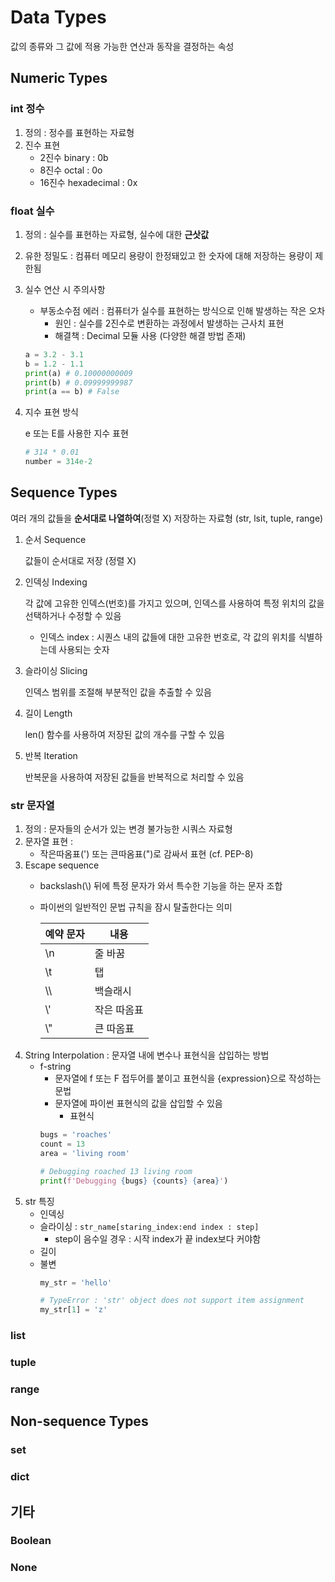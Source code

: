# Data Types
값의 종류와 그 값에 적용 가능한 연산과 동작을 결정하는 속성
## Numeric Types
### int 정수
1. 정의 : 정수를 표현하는 자료형
2. 진수 표현
    * 2진수 binary : 0b
    * 8진수 octal : 0o
    * 16진수 hexadecimal : 0x
### float 실수
1. 정의 : 실수를 표현하는 자료형, 실수에 대한 **근삿값**
2. 유한 정밀도 : 컴퓨터 메모리 용량이 한정돼있고 한 숫자에 대해 저장하는 용량이 제한됨
3. 실수 연산 시 주의사항
    * 부동소수점 에러 : 컴퓨터가 실수를 표현하는 방식으로 인해 발생하는 작은 오차
        * 원인 : 실수를 2진수로 변환하는 과정에서 발생하는 근사치 표현
        * 해결책 : Decimal 모듈 사용 (다양한 해결 방법 존재)
    ```python
    a = 3.2 - 3.1
    b = 1.2 - 1.1
    print(a) # 0.10000000009
    print(b) # 0.09999999987
    print(a == b) # False
    ```
4. 지수 표현 방식

    e 또는 E를 사용한 지수 표현
    ```python
    # 314 * 0.01
    number = 314e-2
    ```
## Sequence Types
여러 개의 값들을 **순서대로 나열하여**(정렬 X) 저장하는 자료형 (str, lsit, tuple, range)
1. 순서 Sequence
    
    값들이 순서대로 저장 (정렬 X)
2. 인덱싱 Indexing

    각 값에 고유한 인덱스(번호)를 가지고 있으며, 인덱스를 사용하여 특정 위치의 값을 선택하거나 수정할 수 있음
    * 인덱스 index : 시퀀스 내의 값들에 대한 고유한 번호로, 각 값의 위치를 식별하는데 사용되는 숫자 
3. 슬라이싱 Slicing

    인덱스 범위를 조절해 부분적인 값을 추출할 수 있음
4. 길이 Length

    len() 함수를 사용하여 저장된 값의 개수를 구할 수 있음
5. 반복 Iteration

    반복문을 사용하여 저장된 값들을 반복적으로 처리할 수 있음
### str 문자열
1. 정의 : 문자들의 순서가 있는 변경 불가능한 시쿼스 자료형
2. 문자열 표현 :
    * 작은따옴표(') 또는 큰따옴표(")로 감싸서 표현 (cf. PEP-8)
3. Escape sequence
    * backslash(\\) 뒤에 특정 문자가 와서 특수한 기능을 하는 문자 조합
    * 파이썬의 일반적인 문법 규칙을 잠시 탈출한다는 의미
    
        |예약 문자|내용|
        |---|---|
        | \\n |줄 바꿈|
        | \\t |탭|
        | \\\\ |백슬래시|
        | \\' |작은 따옴표|
        | \\" |큰 따옴표|
4. String Interpolation : 문자열 내에 변수나 표현식을 삽입하는 방법
    * f-string
        * 문자열에 f 또는 F 접두어를 붙이고 표현식을 {expression}으로 작성하는 문법
        * 문자열에 파이썬 표현식의 값을 삽입할 수 있음
            * 표현식
        ```python
        bugs = 'roaches'
        count = 13
        area = 'living room'

        # Debugging roached 13 living room
        print(f'Debugging {bugs} {counts} {area}')
        ```
5. str 특징
    * 인덱싱
    * 슬라이싱 : `str_name[staring_index:end index : step]`
        * step이 음수일 경우 : 시작 index가 끝 index보다 커야함
    * 길이
    * 불변
        ```python
        my_str = 'hello'

        # TypeError : 'str' object does not support item assignment
        my_str[1] = 'z'
        ```
    
### list
### tuple
### range

## Non-sequence Types
### set
### dict

## 기타
### Boolean
### None